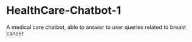 # HealthCare-Chatbot-1
A medical care chatbot, able to answer to user queries related to breast cancer
